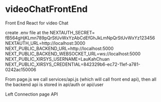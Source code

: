 # videoChatFrontEnd

Front End React for video Chat

create .env file at the
NEXTAUTH_SECRET= fB564gHjKLmn789pQrStUvWxYzAbCdEfGhJkLmNpQrStUvWxYz123456
NEXTAUTH_URL=http://localhost:3000
NEXT_PUBLIC_BACKEND_URL=http://localhost:5000
NEXT_PUBLIC_BACKEND_WEBSOCKET_URL=ws://localhost:5000
NEXT_PUBLIC_XIRSYS_USERNAME=LauKahChuan
NEXT_PUBLIC_XIRSYS_CREDENTIAL=842329b6-ec72-11ef-a781-0242ac150006

From page.js we call services/api.js (which will call front end api), then all the backend api is stored in api/auth or api/user

Left Connection page API
